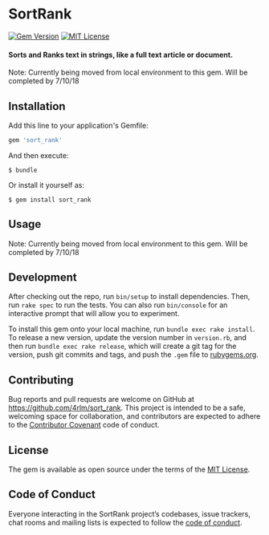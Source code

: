 # SortRank

[![Gem Version](https://badge.fury.io/rb/sort_rank.svg)](https://badge.fury.io/rb/sort_rank)
[![MIT License](https://img.shields.io/badge/License-MIT-yellow.svg)](https://opensource.org/licenses/MIT)

#### Sorts and Ranks text in strings, like a full text article or document.

Note: Currently being moved from local environment to this gem.  Will be completed by 7/10/18

## Installation

Add this line to your application's Gemfile:

```ruby
gem 'sort_rank'
```

And then execute:

    $ bundle

Or install it yourself as:

    $ gem install sort_rank

## Usage

Note: Currently being moved from local environment to this gem.  Will be completed by 7/10/18

## Development

After checking out the repo, run `bin/setup` to install dependencies. Then, run `rake spec` to run the tests. You can also run `bin/console` for an interactive prompt that will allow you to experiment.

To install this gem onto your local machine, run `bundle exec rake install`. To release a new version, update the version number in `version.rb`, and then run `bundle exec rake release`, which will create a git tag for the version, push git commits and tags, and push the `.gem` file to [rubygems.org](https://rubygems.org).

## Contributing

Bug reports and pull requests are welcome on GitHub at https://github.com/4rlm/sort_rank. This project is intended to be a safe, welcoming space for collaboration, and contributors are expected to adhere to the [Contributor Covenant](http://contributor-covenant.org) code of conduct.

## License

The gem is available as open source under the terms of the [MIT License](https://opensource.org/licenses/MIT).

## Code of Conduct

Everyone interacting in the SortRank project’s codebases, issue trackers, chat rooms and mailing lists is expected to follow the [code of conduct](https://github.com/4rlm/sort_rank/blob/master/CODE_OF_CONDUCT.md).
